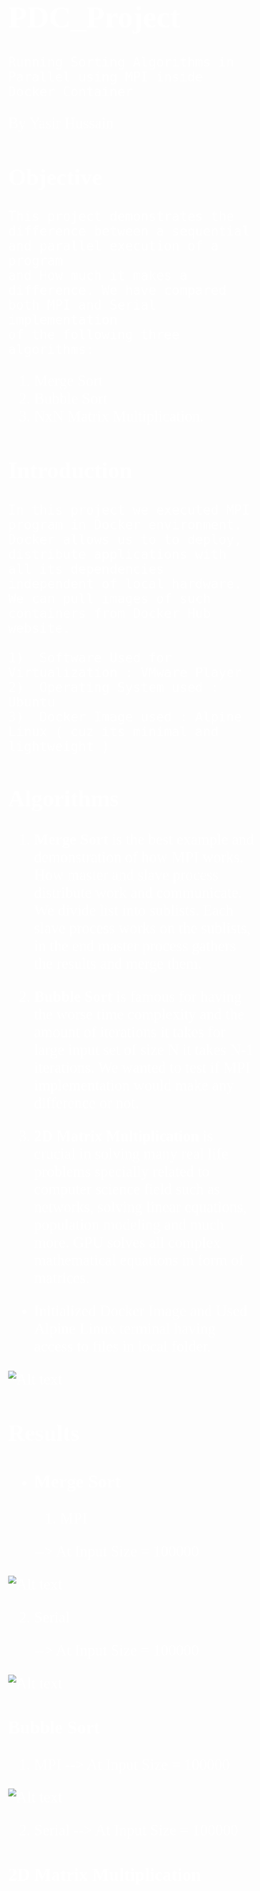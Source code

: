 <font style="color:#fff; font-family: 'Bebas Neue'; 
font-size: 3.5ch">

# PDC_Project
	Running Sorting Algorithms in Parallel using MPI inside Docker Container

By Yasir Hussain

## Objective

	This project demonstrates the difference between a sequential and parallel execution of a program 
	and How much it makes a difference. We have compared both MPI and Serial implementation 
	of the following three algorithms:

1) Merge Sort <br> 
2) Bubble Sort <br> 
3) NxN Matrix Multiplication.

## Introduction

	In this project we executed MPI program in Docker environment. Docker allows us to to deploy, 
	distribute applications with all its dependencies independent of local hardware. 
	We can pull images of such containers from Docker Hub website.

	1)	Software Used for Virtualization : VMware Player
	2)	Operating System used : Ubuntu
	3)	Docker Image used : Alpine Linux ( cuz its minimal and lightweight )

## Algorithms

1. <b> Merge Sort </b> is the best example and demonstration of how MPI works. 
How master and slave process distribute work and communicate. 
We divide list into sublists. Each slave process works on the sublists, 
in the end master process gathers the results and merge them.
	
2. <b> Bubble Sort </b> is famous for having the worse time complexity and 
the amount of iterations it takes for large input set of size N it takes N-1 iterations. 
We wanted to test if MPI implementation would make any difference or not.

3. <b> 2D Matrix Multiplication </b> is crucial in solving many real life problems specially related to 
computer science field such as networks, solving linear equations, population modeling and much more. 
GPU solves all complex mathematical equations in form of matrices.

* Initialized Docker Image and Used Alpine Linux terminal having access to files in local folder.

![Alt text](./Demo/image.png)

## Results

* ### Merge Sort

	1)	MPI

	--> At Input Size = 100000

![Alt text](./Demo/image-1.png)

2)	Serial

	--> At Input Size = 100000

![Alt text](./Demo/image-2.png)

### Bubble Sort

1)	MPI
	--> At Input Size = 100000

![Alt text](./Demo/image-3.png)

2)	Serial
	--> At Input Size = 100000

### 2D Matrix Multiplication

1)	MPI

	--> At N = 8 , 8 x 8 = 64

![Alt text](./Demo/image-4.png)

	--> At Input > 10 it was giving an error , was unable to show calculated time.

![Alt text](./Demo/image-5.png)

2)	Serial

	--> At N = 800 , NxN = 800 x 800 = 640000  

![Alt text](./Demo/image-6.png)

## Conclusion

	Sometimes sequential algorithm performs better because of small input data set. 
	In such case using MPI causes overhead and loses its purpose. 
	In situations where MPI is ideal to use then sequential algorithms 
	don’t even come close to the performance of MPI.

</font>